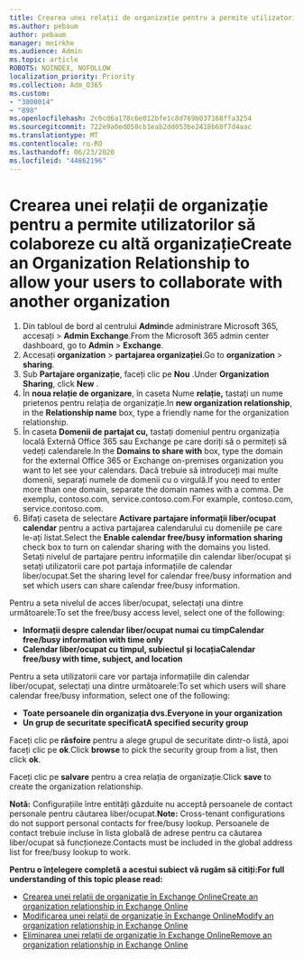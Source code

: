 ```yaml
---
title: Crearea unei relații de organizație pentru a permite utilizatorilor să colaboreze cu altă organizație
ms.author: pebaum
author: pebaum
manager: mnirkhe
ms.audience: Admin
ms.topic: article
ROBOTS: NOINDEX, NOFOLLOW
localization_priority: Priority
ms.collection: Adm_O365
ms.custom:
- "3800014"
- "898"
ms.openlocfilehash: 2c6cd6a178c6e012bfe1c8d769b037168ffa3254
ms.sourcegitcommit: 722e9a0ed058cb1eab2dd053be2418b60f7d4aac
ms.translationtype: MT
ms.contentlocale: ro-RO
ms.lasthandoff: 06/23/2020
ms.locfileid: "44862196"
---
```

# <a name="create-an-organization-relationship-to-allow-your-users-to-collaborate-with-another-organization"></a><span data-ttu-id="38eb8-102">Crearea unei relații de organizație pentru a permite utilizatorilor să colaboreze cu altă organizație</span><span class="sxs-lookup"><span data-stu-id="38eb8-102">Create an Organization Relationship to allow your users to collaborate with another organization</span></span>

1. <span data-ttu-id="38eb8-103">Din tabloul de bord al centrului **Admin**de administrare Microsoft 365, accesați  >  **Admin Exchange**.</span><span class="sxs-lookup"><span data-stu-id="38eb8-103">From the Microsoft 365 admin center dashboard, go to **Admin** > **Exchange**.</span></span>
2. <span data-ttu-id="38eb8-104">Accesați **organization**  >  **partajarea organizației**.</span><span class="sxs-lookup"><span data-stu-id="38eb8-104">Go to **organization** > **sharing**.</span></span>
3. <span data-ttu-id="38eb8-105">Sub **Partajare organizație**, faceți clic pe **Nou** .</span><span class="sxs-lookup"><span data-stu-id="38eb8-105">Under **Organization Sharing**, click **New** .</span></span>
4. <span data-ttu-id="38eb8-106">În **noua relație de organizare**, în caseta Nume **relație,** tastați un nume prietenos pentru relația de organizație.</span><span class="sxs-lookup"><span data-stu-id="38eb8-106">In **new organization relationship**, in the **Relationship name** box, type a friendly name for the organization relationship.</span></span>
5. <span data-ttu-id="38eb8-107">În caseta **Domenii de partajat cu,** tastați domeniul pentru organizația locală Externă Office 365 sau Exchange pe care doriți să o permiteți să vedeți calendarele.</span><span class="sxs-lookup"><span data-stu-id="38eb8-107">In the **Domains to share with** box, type the domain for the external Office 365 or Exchange on-premises organization you want to let see your calendars.</span></span> <span data-ttu-id="38eb8-108">Dacă trebuie să introduceți mai multe domenii, separați numele de domenii cu o virgulă.</span><span class="sxs-lookup"><span data-stu-id="38eb8-108">If you need to enter more than one domain, separate the domain names with a comma.</span></span> <span data-ttu-id="38eb8-109">De exemplu, contoso.com, service.contoso.com.</span><span class="sxs-lookup"><span data-stu-id="38eb8-109">For example, contoso.com, service.contoso.com.</span></span>
6. <span data-ttu-id="38eb8-110">Bifați caseta de selectare **Activare partajare informații liber/ocupat calendar** pentru a activa partajarea calendarului cu domeniile pe care le-ați listat.</span><span class="sxs-lookup"><span data-stu-id="38eb8-110">Select the **Enable calendar free/busy information sharing** check box to turn on calendar sharing with the domains you listed.</span></span> <span data-ttu-id="38eb8-111">Setați nivelul de partajare pentru informațiile din calendar liber/ocupat și setați utilizatorii care pot partaja informațiile de calendar liber/ocupat.</span><span class="sxs-lookup"><span data-stu-id="38eb8-111">Set the sharing level for calendar free/busy information and set which users can share calendar free/busy information.</span></span>  

<span data-ttu-id="38eb8-112">Pentru a seta nivelul de acces liber/ocupat, selectați una dintre următoarele:</span><span class="sxs-lookup"><span data-stu-id="38eb8-112">To set the free/busy access level, select one of the following:</span></span>

- <span data-ttu-id="38eb8-113">**Informații despre calendar liber/ocupat numai cu timp**</span><span class="sxs-lookup"><span data-stu-id="38eb8-113">**Calendar free/busy information with time only**</span></span>
- <span data-ttu-id="38eb8-114">**Calendar liber/ocupat cu timpul, subiectul și locația**</span><span class="sxs-lookup"><span data-stu-id="38eb8-114">**Calendar free/busy with time, subject, and location**</span></span>  

 <span data-ttu-id="38eb8-115">Pentru a seta utilizatorii care vor partaja informațiile din calendar liber/ocupat, selectați una dintre următoarele:</span><span class="sxs-lookup"><span data-stu-id="38eb8-115">To set which users will share calendar free/busy information, select one of the following:</span></span>

- <span data-ttu-id="38eb8-116">**Toate persoanele din organizația dvs.**</span><span class="sxs-lookup"><span data-stu-id="38eb8-116">**Everyone in your organization**</span></span>
- <span data-ttu-id="38eb8-117">**Un grup de securitate specificat**</span><span class="sxs-lookup"><span data-stu-id="38eb8-117">**A specified security group**</span></span>  

<span data-ttu-id="38eb8-118">Faceți clic pe **răsfoire** pentru a alege grupul de securitate dintr-o listă, apoi faceți clic pe **ok**.</span><span class="sxs-lookup"><span data-stu-id="38eb8-118">Click **browse** to pick the security group from a list, then click **ok**.</span></span>

<span data-ttu-id="38eb8-119">Faceți clic pe **salvare** pentru a crea relația de organizație.</span><span class="sxs-lookup"><span data-stu-id="38eb8-119">Click **save** to create the organization relationship.</span></span>  

<span data-ttu-id="38eb8-120">**Notă:** Configurațiile între entități găzduite nu acceptă persoanele de contact personale pentru căutarea liber/ocupat.</span><span class="sxs-lookup"><span data-stu-id="38eb8-120">**Note:** Cross-tenant configurations do not support personal contacts for free/busy lookup.</span></span> <span data-ttu-id="38eb8-121">Persoanele de contact trebuie incluse în lista globală de adrese pentru ca căutarea liber/ocupat să funcționeze.</span><span class="sxs-lookup"><span data-stu-id="38eb8-121">Contacts must be included in the global address list for free/busy lookup to work.</span></span>

<span data-ttu-id="38eb8-122">**Pentru o înțelegere completă a acestui subiect vă rugăm să citiți:**</span><span class="sxs-lookup"><span data-stu-id="38eb8-122">**For full understanding of this topic please read:**</span></span>

- [<span data-ttu-id="38eb8-123">Crearea unei relații de organizație în Exchange Online</span><span class="sxs-lookup"><span data-stu-id="38eb8-123">Create an organization relationship in Exchange Online</span></span>](https://docs.microsoft.com/exchange/sharing/organization-relationships/create-an-organization-relationship)
- [<span data-ttu-id="38eb8-124">Modificarea unei relații de organizație în Exchange Online</span><span class="sxs-lookup"><span data-stu-id="38eb8-124">Modify an organization relationship in Exchange Online</span></span>](https://docs.microsoft.com/exchange/sharing/organization-relationships/modify-an-organization-relationship)
- [<span data-ttu-id="38eb8-125">Eliminarea unei relații de organizație în Exchange Online</span><span class="sxs-lookup"><span data-stu-id="38eb8-125">Remove an organization relationship in Exchange Online</span></span>](https://docs.microsoft.com/exchange/sharing/organization-relationships/remove-an-organization-relationship)
